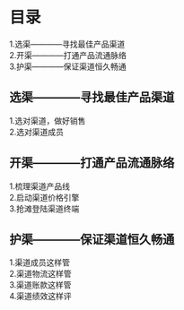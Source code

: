 # 目录
1.选渠————寻找最佳产品渠道   
2.开渠————打通产品流通脉络   
3.护渠————保证渠道恒久畅通   

## 选渠————寻找最佳产品渠道
1.选对渠道，做好销售   
2.选对渠道成员   

## 开渠————打通产品流通脉络
1.梳理渠道产品线    
2.启动渠道价格引擎   
3.抢滩登陆渠道终端   

## 护渠————保证渠道恒久畅通
1.渠道成员这样管   
2.渠道物流这样管   
3.渠道账款这样管   
4.渠道绩效这样评  
